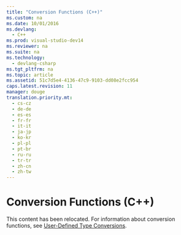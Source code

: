 ```yaml
---
title: "Conversion Functions (C++)"
ms.custom: na
ms.date: 10/01/2016
ms.devlang: 
  - C++
ms.prod: visual-studio-dev14
ms.reviewer: na
ms.suite: na
ms.technology: 
  - devlang-csharp
ms.tgt_pltfrm: na
ms.topic: article
ms.assetid: 51c7d5e4-4136-47c9-9103-dd08e2fcc954
caps.latest.revision: 11
manager: douge
translation.priority.mt: 
  - cs-cz
  - de-de
  - es-es
  - fr-fr
  - it-it
  - ja-jp
  - ko-kr
  - pl-pl
  - pt-br
  - ru-ru
  - tr-tr
  - zh-cn
  - zh-tw
---
```

# Conversion Functions (C++)
This content has been relocated. For information about conversion functions, see [User-Defined Type Conversions](../Topic/User-Defined%20Type%20Conversions%20\(C++\).md).